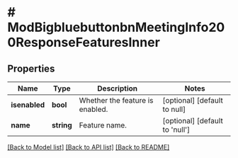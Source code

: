 # # ModBigbluebuttonbnMeetingInfo200ResponseFeaturesInner

## Properties

Name | Type | Description | Notes
------------ | ------------- | ------------- | -------------
**isenabled** | **bool** | Whether the feature is enabled. | [optional] [default to null]
**name** | **string** | Feature name. | [optional] [default to 'null']

[[Back to Model list]](../../README.md#models) [[Back to API list]](../../README.md#endpoints) [[Back to README]](../../README.md)
